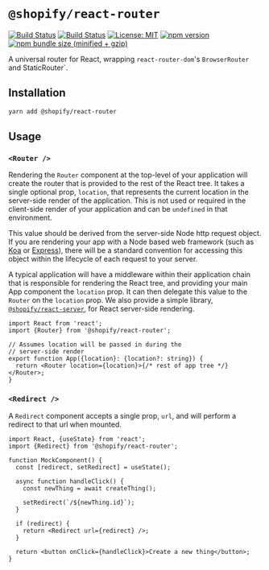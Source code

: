 # `@shopify/react-router`

[![Build Status](https://github.com/Shopify/quilt/workflows/Node-CI/badge.svg?branch=main)](https://github.com/Shopify/quilt/actions?query=workflow%3ANode-CI)
[![Build Status](https://github.com/Shopify/quilt/workflows/Ruby-CI/badge.svg?branch=main)](https://github.com/Shopify/quilt/actions?query=workflow%3ARuby-CI)
[![License: MIT](https://img.shields.io/badge/License-MIT-green.svg)](LICENSE.md) [![npm version](https://badge.fury.io/js/%40shopify%2Freact-router.svg)](https://badge.fury.io/js/%40shopify%2Freact-router.svg) [![npm bundle size (minified + gzip)](https://img.shields.io/bundlephobia/minzip/@shopify/react-router.svg)](https://img.shields.io/bundlephobia/minzip/@shopify/react-router.svg)

A universal router for React, wrapping `react-router-dom`'s `BrowserRouter` and StaticRouter`.

## Installation

```bash
yarn add @shopify/react-router
```

## Usage

### `<Router />`

Rendering the `Router` component at the top-level of your application will create the router that is provided to the rest of the React tree. It takes a single optional prop, `location`, that represents the current location in the server-side render of the application. This is not used or required in the client-side render of your application and can be `undefined` in that environment.

This value should be derived from the server-side Node http request object. If you are rendering your app with a Node based web framework (such as [Koa](https://koajs.com/#request) or [Express](http://expressjs.com/en/5x/api.html#req)), there will be a standard convention for accessing this object within the lifecycle of each request to your server.

A typical application will have a middleware within their application chain that is responsible for rendering the React tree, and providing your main App component the `location` prop. It can then delegate this value to the `Router` on the `location` prop. We also provide a simple library, [`@shopify/react-server`](../react-server/README.md), for React server-side rendering.

```tsx
import React from 'react';
import {Router} from '@shopify/react-router';

// Assumes location will be passed in during the
// server-side render
export function App({location}: {location?: string}) {
  return <Router location={location}>{/* rest of app tree */}</Router>;
}
```

### `<Redirect />`

A `Redirect` component accepts a single prop, `url`, and will perform a redirect to that url when mounted.

```tsx
import React, {useState} from 'react';
import {Redirect} from '@shopify/react-router';

function MockComponent() {
  const [redirect, setRedirect] = useState();

  async function handleClick() {
    const newThing = await createThing();

    setRedirect(`/${newThing.id}`);
  }

  if (redirect) {
    return <Redirect url={redirect} />;
  }

  return <button onClick={handleClick}>Create a new thing</button>;
}
```
